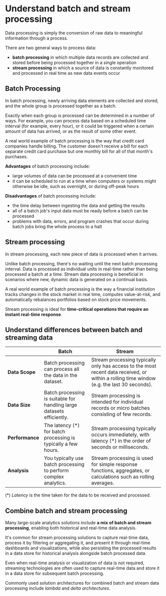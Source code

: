 # Understand batch and stream processing

Data processing is simply the conversion of raw data to meaningful information through a process. 

There are two general ways to process data:
- **batch processing** in which multiple data records are collected and stored before being processed together in a single operation
- **stream processing** in which a source of data is constantly monitored and processed in real time as new data events occur

## Batch Processing

In batch processing, newly arriving data elements are collected and stored, and the whole group is processed together as a batch. 

Exactly when each group is processed can be determined in a number of ways. For example, you can process data based on a scheduled time interval (for example, every hour), or it could be triggered when a certain amount of data has arrived, or as the result of some other event.

A real world example of batch processing is the way that credit card companies handle billing. The customer doesn't receive a bill for each separate credit card purchase but one monthly bill for all of that month's purchases.

**Advantages** of batch processing include:
- large volumes of data can be processed at a convenient time
- it can be scheduled to run at a time when computers or systems might otherwise be idle, such as overnight, or during off-peak hours

**Disadvantages** of batch processing include:
- the time delay between ingesting the data and getting the results
- all of a batch job's input data must be ready before a batch can be processed
- problems with data, errors, and program crashes that occur during batch jobs bring the whole process to a halt

## Stream processing

In stream processing, each new piece of data is processed when it arrives. 

Unlike batch processing, there's no waiting until the next batch processing interval. Data is processed as individual units in real-time rather than being processed a batch at a time. Stream data processing is beneficial in scenarios where new, dynamic data is generated on a continual basis.

A real world example of batch processing is the way a financial institution tracks changes in the stock market in real time, computes value-at-risk, and automatically rebalances portfolios based on stock price movements.

Stream processing is ideal for **time-critical operations that require an instant real-time response**. 

## Understand differences between batch and streaming data

| | Batch | Stream |
| - | - | - |
| **Data Scope** | Batch processing can process all the data in the dataset. | Stream processing typically only has access to the most recent data received, or within a rolling time window (e.g. the last 30 seconds). | 
| **Data Size** | Batch processing is suitable for handling large datasets efficiently. | Stream processing is intended for individual records or micro batches consisting of few records. |
| **Performance** | The latency (*) for batch processing is typically a few hours. | Stream processing typically occurs immediately, with latency (*) in the order of seconds or milliseconds. |
| **Analysis** | You typically use batch processing to perform complex analytics. | Stream processing is used for simple response functions, aggregates, or calculations such as rolling averages. |

(*) *Latency* is the time taken for the data to be received and processed. 

## Combine batch and stream processing

Many large-scale analytics solutions include **a mix of batch and stream processing**, enabling both historical and real-time data analysis. 

It's common for stream processing solutions to capture real-time data, process it by filtering or aggregating it, and present it through real-time dashboards and visualizations, while also persisting the processed results in a data store for historical analysis alongside batch processed data.

Even when real-time analysis or visualization of data is not required, streaming technologies are often used to capture real-time data and store it in a data store for subsequent batch processing.

Commonly used solution architectures for combined batch and stream data processing include *lambda* and *delta architectures*. 